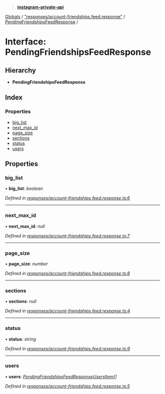 > **[instagram-private-api](../README.md)**

[Globals](../README.md) / ["responses/account-friendships.feed.response"](../modules/_responses_account_friendships_feed_response_.md) / [PendingFriendshipsFeedResponse](_responses_account_friendships_feed_response_.pendingfriendshipsfeedresponse.md) /

# Interface: PendingFriendshipsFeedResponse

## Hierarchy

* **PendingFriendshipsFeedResponse**

## Index

### Properties

* [big_list](_responses_account_friendships_feed_response_.pendingfriendshipsfeedresponse.md#big_list)
* [next_max_id](_responses_account_friendships_feed_response_.pendingfriendshipsfeedresponse.md#next_max_id)
* [page_size](_responses_account_friendships_feed_response_.pendingfriendshipsfeedresponse.md#page_size)
* [sections](_responses_account_friendships_feed_response_.pendingfriendshipsfeedresponse.md#sections)
* [status](_responses_account_friendships_feed_response_.pendingfriendshipsfeedresponse.md#status)
* [users](_responses_account_friendships_feed_response_.pendingfriendshipsfeedresponse.md#users)

## Properties

###  big_list

• **big_list**: *boolean*

*Defined in [responses/account-friendships.feed.response.ts:6](https://github.com/dilame/instagram-private-api/blob/3e16058/src/responses/account-friendships.feed.response.ts#L6)*

___

###  next_max_id

• **next_max_id**: *null*

*Defined in [responses/account-friendships.feed.response.ts:7](https://github.com/dilame/instagram-private-api/blob/3e16058/src/responses/account-friendships.feed.response.ts#L7)*

___

###  page_size

• **page_size**: *number*

*Defined in [responses/account-friendships.feed.response.ts:8](https://github.com/dilame/instagram-private-api/blob/3e16058/src/responses/account-friendships.feed.response.ts#L8)*

___

###  sections

• **sections**: *null*

*Defined in [responses/account-friendships.feed.response.ts:4](https://github.com/dilame/instagram-private-api/blob/3e16058/src/responses/account-friendships.feed.response.ts#L4)*

___

###  status

• **status**: *string*

*Defined in [responses/account-friendships.feed.response.ts:9](https://github.com/dilame/instagram-private-api/blob/3e16058/src/responses/account-friendships.feed.response.ts#L9)*

___

###  users

• **users**: *[PendingFriendshipsFeedResponseUsersItem](../classes/_responses_account_friendships_feed_response_.pendingfriendshipsfeedresponseusersitem.md)[]*

*Defined in [responses/account-friendships.feed.response.ts:5](https://github.com/dilame/instagram-private-api/blob/3e16058/src/responses/account-friendships.feed.response.ts#L5)*